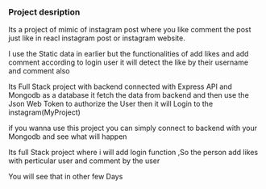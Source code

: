 ### Project desription
Its a project of mimic of instagram post where you like comment 
the post just like in reacl instagram post or instagram website.

I use the Static data in earlier but the functionalities of add likes and add comment according to login user it will detect the like by their username and comment also

Its Full Stack project with backend connected with Express API and Mongodb as a database it fetch the data from backend and then use the Json Web Token to authorize the User then it will Login to the instagram(MyProject)

if you wanna use this project you can simply connect to backend with your Mongodb and see what will happen 


Its full Stack project where i will add login function ,So the person add likes with perticular user and comment by the user 

You will see that in other few Days